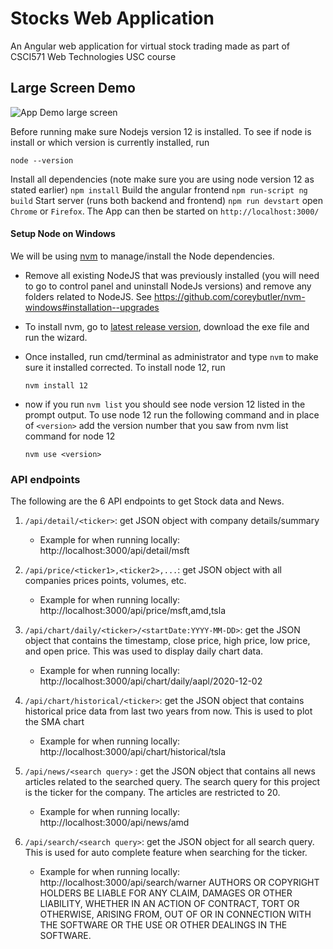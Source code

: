 # Stocks Web Application
An Angular web application for virtual stock trading made as part of CSCI571 Web Technologies USC course

## Large Screen Demo
![App Demo large screen](./other/demo-lg.gif)


Before running make sure Nodejs version 12 is installed. To see if node is install or which version is currently installed, run
```
node --version
```

Install all dependencies (note make sure you are using node version 12 as stated earlier)
    ```
    npm install
    ```
Build the angular frontend
    ```
    npm run-script ng build
    ```
Start server (runs both backend and frontend)
    ```
    npm run devstart
    ```
open ```Chrome``` or ```Firefox```. The App can then be started on ```http://localhost:3000/```


#### Setup Node on Windows
We will be using [nvm](https://github.com/coreybutler/nvm-windows) to manage/install the Node dependencies.
* Remove all existing NodeJS that was previously installed (you will need to go to control panel and uninstall NodeJs versions) and remove any folders related to NodeJS. See https://github.com/coreybutler/nvm-windows#installation--upgrades

* To install nvm, go to [latest release version](https://github.com/coreybutler/nvm-windows/releases), download the exe file and run the wizard.

* Once installed, run cmd/terminal as administrator and type `nvm` to make sure it installed corrected. To install node 12, run
    ```
    nvm install 12
    ```
* now if you run `nvm list` you should see node version 12 listed in the prompt output. To use node 12 run the following command
and in place of `<version>` add the version number that you saw from nvm list command for node 12
    ```
    nvm use <version>
    ```


### API endpoints
The following are the 6 API endpoints to get Stock data and News.
1. ```/api/detail/<ticker>```: get JSON object with company details/summary
    * Example for when running locally: http://localhost:3000/api/detail/msft

2. ```/api/price/<ticker1>,<ticker2>,...```: get JSON object with all companies prices points, volumes, etc.
    * Example for when running locally: http://localhost:3000/api/price/msft,amd,tsla
        
3. ```/api/chart/daily/<ticker>/<startDate:YYYY-MM-DD>```: get the JSON object that contains the timestamp, close price, high price, low price, and open price. This was used to display daily chart data.
    * Example for when running locally: http://localhost:3000/api/chart/daily/aapl/2020-12-02

4. ```/api/chart/historical/<ticker>```: get the JSON object that contains historical price data from last two years from now. This is used to plot the SMA chart
    * Example for when running locally: http://localhost:3000/api/chart/historical/tsla

5. ```/api/news/<search query>``` : get the JSON object that contains all news articles related to the searched query. The search query for this project is the ticker for the company. The articles are restricted to 20.
    * Example for when running locally: http://localhost:3000/api/news/amd

6. ```/api/search/<search query>```: get the JSON object for all search query. This is used for auto complete feature when searching for the ticker.
    * Example for when running locally: http://localhost:3000/api/search/warner
AUTHORS OR COPYRIGHT HOLDERS BE LIABLE FOR ANY CLAIM, DAMAGES OR OTHER
LIABILITY, WHETHER IN AN ACTION OF CONTRACT, TORT OR OTHERWISE, ARISING FROM,
OUT OF OR IN CONNECTION WITH THE SOFTWARE OR THE USE OR OTHER DEALINGS IN THE
SOFTWARE.
    
